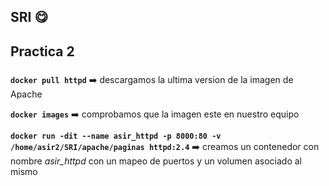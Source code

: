 ## SRI :yum:

## Practica 2

###

**`docker pull httpd`** :arrow_right: descargamos la ultima version de la imagen de Apache

**`docker images`** :arrow_right: comprobamos que la imagen este en nuestro equipo

**`docker run -dit --name asir_httpd -p 8000:80 -v /home/asir2/SRI/apache/paginas httpd:2.4`** :arrow_right: creamos un contenedor con nombre *asir_httpd* con un mapeo de puertos y un volumen asociado al mismo

